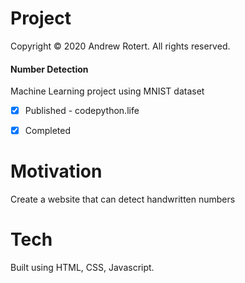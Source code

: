 # Project
Copyright © 2020 Andrew Rotert. All rights reserved.
#### Number Detection
Machine Learning project using MNIST dataset

- [x] Published - codepython.life
- [x] Completed


# Motivation
Create a website that can detect handwritten numbers


# Tech
Built using HTML, CSS, Javascript.
